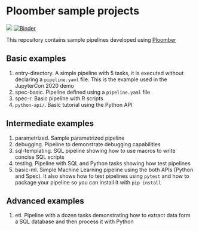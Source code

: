 # Ploomber sample projects

![](https://github.com/ploomber/projects/workflows/ci/badge.svg)
[![Binder](https://mybinder.org/badge_logo.svg)](https://mybinder.org/v2/gh/ploomber/projects/master)

This repository contains sample pipelines developed using [Ploomber](github.com/ploomber/ploomber)

## Basic examples

1. entry-directory. A simple pipeline with 5 tasks, it is executed without declaring a `pipeline.yaml` file. This is the example used in the JupyterCon 2020 demo
2. spec-basic. Pipeline defined using a `pipeline.yaml` file
3. spec-r. Basic pipeline with R scripts
4. `python-api/`. Basic tutorial using the Python API

## Intermediate examples

1. parametrized. Sample parametrized pipeline
2. debugging. Pipeline to demonstrate debugging capabilities
3. sql-templating. SQL pipeline showing how to use macros to write concise SQL scripts
4. testing. Pipeline with SQL and Python tasks showing how test pipelines
5. basic-ml. Simple Machine Learning pipeline using the both APIs (Python and Spec). It also shows how to test pipelines using `pytest` and how to package your pipeline so you can install it with `pip install`

## Advanced examples

1. etl. Pipeline with a dozen tasks demonstrating how to extract data form a SQL database and then process it with Python